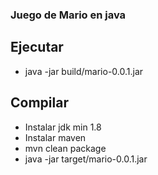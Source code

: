 ### Juego de Mario en java

## Ejecutar
- java -jar build/mario-0.0.1.jar

## Compilar
- Instalar jdk min 1.8
- Instalar maven
- mvn clean package
- java -jar target/mario-0.0.1.jar
